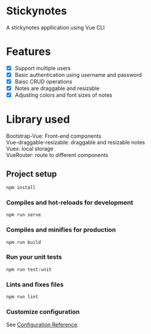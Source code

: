 # Stickynotes

A stickynotes appllication using Vue CLI

# Features
- [x] Support multiple users  
- [x] Basic authentication using username and password  
- [x] Baisc CRUD operations  
- [x] Notes are draggable and resizable  
- [x] Adjusting colors and font sizes of notes  

# Library used
Bootstrap-Vue: Front-end components   
Vue-draggable-resizable: draggable and resizable notes  
Vuex: local storage  
VueRouter: route to different components  



## Project setup
```
npm install
```

### Compiles and hot-reloads for development
```
npm run serve
```

### Compiles and minifies for production
```
npm run build
```

### Run your unit tests
```
npm run test:unit
```

### Lints and fixes files
```
npm run lint
```

### Customize configuration
See [Configuration Reference](https://cli.vuejs.org/config/).
